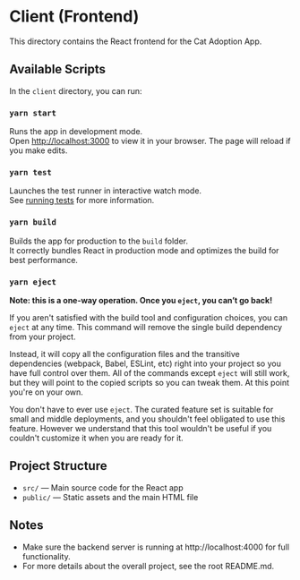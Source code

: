 # Client (Frontend)

This directory contains the React frontend for the Cat Adoption App.

## Available Scripts

In the `client` directory, you can run:

### `yarn start`

Runs the app in development mode.\
Open [http://localhost:3000](http://localhost:3000) to view it in your browser. The page will reload if you make edits.

### `yarn test`

Launches the test runner in interactive watch mode.\
See [running tests](https://facebook.github.io/create-react-app/docs/running-tests) for more information.

### `yarn build`

Builds the app for production to the `build` folder.\
It correctly bundles React in production mode and optimizes the build for best performance.

### `yarn eject`

**Note: this is a one-way operation. Once you `eject`, you can’t go back!**

If you aren't satisfied with the build tool and configuration choices, you can `eject` at any time. This command will remove the single build dependency from your project.

Instead, it will copy all the configuration files and the transitive dependencies (webpack, Babel, ESLint, etc) right into your project so you have full control over them. All of the commands except `eject` will still work, but they will point to the copied scripts so you can tweak them. At this point you're on your own.

You don't have to ever use `eject`. The curated feature set is suitable for small and middle deployments, and you shouldn't feel obligated to use this feature. However we understand that this tool wouldn't be useful if you couldn't customize it when you are ready for it.

## Project Structure

- `src/` — Main source code for the React app
- `public/` — Static assets and the main HTML file

## Notes

- Make sure the backend server is running at http://localhost:4000 for full functionality.
- For more details about the overall project, see the root README.md.
